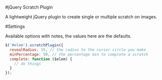 #jQuery Scratch Plugin

A lightweight jQuery plugin to create single or multiple scratch on images.

#Settings

Available options with notes, the values here are the defaults.

```javascript
$('#elem').scratchPlugin({
  revealRadius: 15, // the radius to the cursor circle you make
  minPercentage: 50, // the percentage min to complete a scratch
  complete: function ($elem) {
    // do things
  }
});
```

